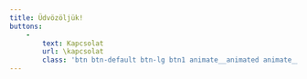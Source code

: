 ```yaml
---
title: Üdvözöljük!
buttons:
    -
        text: Kapcsolat
        url: \kapcsolat
        class: 'btn btn-default btn-lg btn1 animate__animated animate__pulse animate__infinite'
---
```


